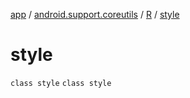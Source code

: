 [app](../../../index.md) / [android.support.coreutils](../../index.md) / [R](../index.md) / [style](./index.md)

# style

`class style`
`class style`